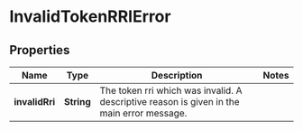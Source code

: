 

# InvalidTokenRRIError


## Properties

Name | Type | Description | Notes
------------ | ------------- | ------------- | -------------
**invalidRri** | **String** | The token rri which was invalid. A descriptive reason is given in the main error message. | 



